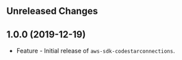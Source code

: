 Unreleased Changes
------------------

1.0.0 (2019-12-19)
------------------

* Feature - Initial release of `aws-sdk-codestarconnections`.

